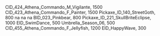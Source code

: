 CID_424_Athena_Commando_M_Vigilante, 1500
CID_423_Athena_Commando_F_Painter, 1500
Pickaxe_ID_140_StreetGoth, 800
na
na
na
BID_023_Pinkbear, 800
Pickaxe_ID_221_SkullBriteEclipse, 1000
EID_SwimDance, 500
Umbrella_Season_06, 500
CID_455_Athena_Commando_F_Jellyfish, 1200
EID_HappyWave, 300
